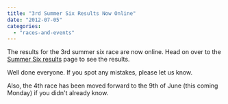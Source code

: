 ```yaml
---
title: "3rd Summer Six Results Now Online"
date: "2012-07-05"
categories: 
  - "races-and-events"
---
```


The results for the 3rd summer six race are now online. Head on over to the [Summer Six results](https://bpj.org.uk/summer-six-results/ "Summer Six Results") page to see the results.

Well done everyone. If you spot any mistakes, please let us know.

Also, the 4th race has been moved forward to the 9th of June (this coming Monday) if you didn't already know.
